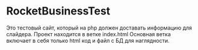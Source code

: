 # RocketBusinessTest

Это тестовый сайт, который на php должен доставать информацию для слайдера. 
Проект находится в ветке index.html
Основная ветка включает в себя только html код и файл с БД для наглядности. 

